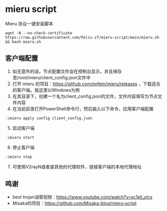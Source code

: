# mieru script

Mieru 协议一键安装脚本

```shell
wget -N --no-check-certificate https://raw.githubusercontent.com/Felix-zf/mieru-script/main/mieru.sh && bash mieru.sh
```

## 客户端配置
1. 如无意外的话，节点配置文件会在控制台显示，并且保存至/root/mieru/client_config.json文件中
2. 打开 mieru 的项目：https://github.com/enfein/mieru/releases ，下载适合的客户端。我这里以Windows为例
3. 在其目录下，创建一个名为client_config.json的文件，文件内容填写为节点文件内容
4. 在当前目录打开PowerShell命令行，然后输入以下命令，应用客户端配置
```
.\mieru apply config client_config.json
```
5. 启动客户端
```
.\mieru start
``` 
6. 停止客户端
```
.\mieru stop
```
7. 可使用V2rayN或者是其他的代理软件，链接客户端的本地代理地址

## 鸣谢
- best trojan油管视频：https://www.youtube.com/watch?v=xc1eIj_yIcs
- Misaka的项目：https://github.com/Misaka-blog/mieru-script
